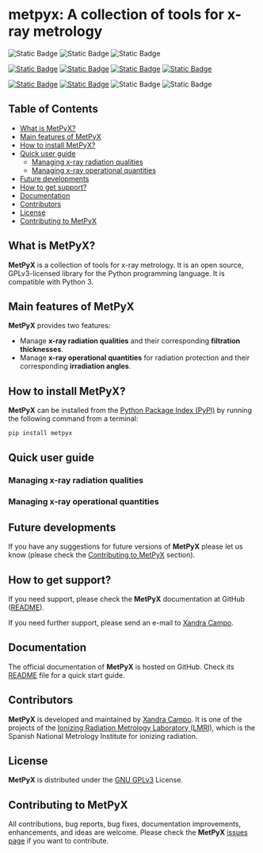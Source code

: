 # metpyx: A collection of tools for x-ray metrology

![Static Badge](https://img.shields.io/badge/Date-Jul_24-teal)
![Static Badge](https://img.shields.io/badge/Version-1.0.1-teal)
![Static Badge](https://img.shields.io/badge/Maintenance-Active-teal)

[![Static Badge](https://img.shields.io/badge/Surce_code-GitHub-blue)](https://github.com/lmri-met/metpyx)
[![Static Badge](https://img.shields.io/badge/Documentation-README-blue)](https://github.com/lmri-met/metpyx#README)
[![Static Badge](https://img.shields.io/badge/Contribute-Issues-blue)](https://github.com/lmri-met/metpyx/issues)
[![Static Badge](https://img.shields.io/badge/Organization-LMRI--Met-blue)](https://github.com/lmri-met/)

[![Static Badge](https://img.shields.io/badge/Distribution-PyPi-orange)](https://pypi.org/project/metpyx/)
[![Static Badge](https://img.shields.io/badge/License-GPLv3.0-orange)](https://choosealicense.com/licenses/gpl-3.0/)
![Static Badge](https://img.shields.io/badge/Tests-Passing-green)
![Static Badge](https://img.shields.io/badge/CodeCov-100%25-green)

## Table of Contents

- [What is MetPyX?](#what-is-metpyx)
- [Main features of MetPyX](#main-features-of-metpyx)
- [How to install MetPyX?](#how-to-install-metpyx)
- [Quick user guide](#quick-user-guide)
  - [Managing x-ray radiation qualities](#managing-x-ray-radiation-qualities)
  - [Managing x-ray operational quantities](#managing-x-ray-operational-quantities)
- [Future developments](#future-developments)
- [How to get support?](#how-to-get-support)
- [Documentation](#documentation)
- [Contributors](#contributors)
- [License](#license)
- [Contributing to MetPyX](#contributing-to-metpyx)

## What is MetPyX?

**MetPyX** is a collection of tools for x-ray metrology.
It is an open source, GPLv3-licensed library for the Python programming language.
It is compatible with Python 3.

## Main features of MetPyX

**MetPyX** provides two features:
- Manage **x-ray radiation qualities** and their corresponding **filtration thicknesses**.
- Manage **x-ray operational quantities** for radiation protection and their corresponding **irradiation angles**.

## How to install MetPyX?

**MetPyX** can be installed from the [Python Package Index (PyPI)](https://pypi.org/project/metpyx/) 
by running the following command from a terminal:

```bash
pip install metpyx
```

## Quick user guide

### Managing x-ray radiation qualities

### Managing x-ray operational quantities

## Future developments

If you have any suggestions for future versions of **MetPyX** please let us know (please check the 
[Contributing to MetPyX](#contributing-to-metpyx) section).

## How to get support?

If you need support, please check the **MetPyX** documentation at GitHub
([README](https://github.com/lmri-met/metpyx/blob/main/README.md)).

If you need further support, please send an e-mail to [Xandra Campo](mailto:xandra.campo@ciemat.es).

## Documentation

The official documentation of **MetPyX** is hosted on GitHub.
Check its [README](https://github.com/lmri-met/metpyx#README) file for a quick start guide.

## Contributors

**MetPyX** is developed and maintained by [Xandra Campo](https://github.com/xandratxan/).
It is one of the projects of the [Ionizing Radiation Metrology Laboratory (LMRI)](https://github.com/lmri-met/), 
which is the Spanish National Metrology Institute for ionizing radiation.

## License

**MetPyX** is distributed under the [GNU GPLv3](https://choosealicense.com/licenses/gpl-3.0/) License.

## Contributing to MetPyX

All contributions, bug reports, bug fixes, documentation improvements, enhancements, and ideas are welcome.
Please check the **MetPyX** [issues page](https://github.com/lmri-met/metpyx/issues) if you want to contribute.